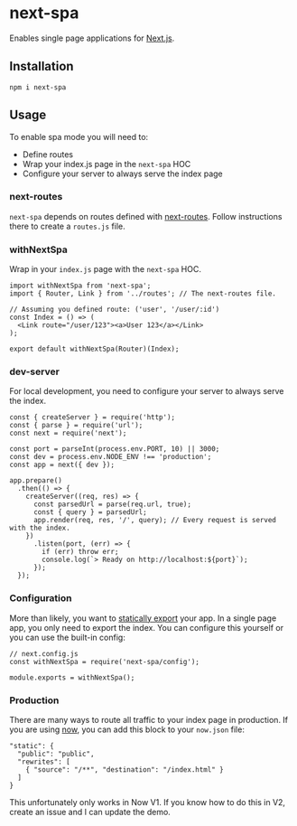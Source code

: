 # next-spa

Enables single page applications for [Next.js](https://nextjs.org).

## Installation
`npm i next-spa`

## Usage

To enable spa mode you will need to:
- Define routes
- Wrap your index.js page in the `next-spa` HOC
- Configure your server to always serve the index page

### next-routes
`next-spa` depends on routes defined with [next-routes](https://github.com/fridays/next-routes). Follow instructions there to create a `routes.js` file.

### withNextSpa
Wrap in your `index.js` page with the `next-spa` HOC.
```
import withNextSpa from 'next-spa';
import { Router, Link } from '../routes'; // The next-routes file.

// Assuming you defined route: ('user', '/user/:id')
const Index = () => (
  <Link route="/user/123"><a>User 123</a></Link>
);

export default withNextSpa(Router)(Index);
```

### dev-server
For local development, you need to configure your server to always serve the index.
```
const { createServer } = require('http');
const { parse } = require('url');
const next = require('next');

const port = parseInt(process.env.PORT, 10) || 3000;
const dev = process.env.NODE_ENV !== 'production';
const app = next({ dev });

app.prepare()
  .then(() => {
    createServer((req, res) => {
      const parsedUrl = parse(req.url, true);
      const { query } = parsedUrl;
      app.render(req, res, '/', query); // Every request is served with the index.
    })
      .listen(port, (err) => {
        if (err) throw err;
        console.log(`> Ready on http://localhost:${port}`);
      });
  });

```

### Configuration
More than likely, you want to [statically export](https://nextjs.org/docs/#static-html-export) your app. In a single page app, you only need to export the index. You can configure this yourself or you can use the built-in config:
```
// next.config.js
const withNextSpa = require('next-spa/config');

module.exports = withNextSpa();
```

### Production
There are many ways to route all traffic to your index page in production. If you are using [now](https://zeit.co/now), you can add this block to your `now.json` file:

```
"static": {
  "public": "public",
  "rewrites": [
    { "source": "/**", "destination": "/index.html" }
  ]
}
```
This unfortunately only works in Now V1. If you know how to do this in V2, create an issue and I can update the demo.